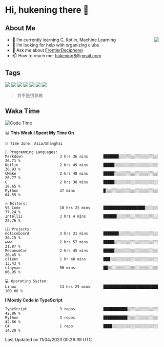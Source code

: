 # Hi, hukening there 👋

## About Me

<a href="#">
  <img align="right" src="https://github-readme-stats-git-masterrstaa-rickstaa.vercel.app/api?username=Tokyo469&count_private=true&show_icons=true&bg_color=15,f2f7fd,E0EAFC" />
</a>

- 🌱 I’m currently learning C, Kotlin, Machine Learning
- 🤔 I’m looking for help with organizing clubs
- 💬 Ask me about [FrontierDecipherer](https://github.com/FrontierDecipherer)
- 📫 How to reach me: hukening8@gmail.com

## Tags

![](https://img.shields.io/badge/-Python-3e74a2?style=flat-square&logo=Python&logoColor=fff)
![](https://img.shields.io/badge/-C++-00579c?style=flat-square&logo=cplusplus&logoColor=fff)
![](https://img.shields.io/badge/-Node.js-339933?style=flat-square&logo=Node.js&logoColor=fff)
![](https://img.shields.io/badge/-React-2d98ce?style=flat-square&logo=React&logoColor=fff)
![](https://img.shields.io/badge/-Linux-000000?style=flat-square&logo=Linux&logoColor=fff)
![](https://img.shields.io/badge/-MySQL-4479A1?style=flat-square&logo=MySQL&logoColor=fff)
![](https://img.shields.io/badge/-MongoDB-47A248?style=flat-square&logo=MongoDB&logoColor=fff)

> 并不是很熟练

## Waka Time

<!--START_SECTION:waka-->
![Code Time](http://img.shields.io/badge/Code%20Time-240%20hrs%2010%20mins-blue)

📊 **This Week I Spent My Time On** 

```text
🕑︎ Time Zone: Asia/Shanghai

💬 Programming Languages: 
Markdown                 3 hrs 36 mins       ███████░░░░░░░░░░░░░░░░░░   26.71 % 
Kotlin                   2 hrs 49 mins       █████░░░░░░░░░░░░░░░░░░░░   20.93 % 
CMake                    2 hrs 48 mins       █████░░░░░░░░░░░░░░░░░░░░   20.77 % 
C                        2 hrs 30 mins       █████░░░░░░░░░░░░░░░░░░░░   18.65 % 
Python                   37 mins             █░░░░░░░░░░░░░░░░░░░░░░░░   04.59 % 

🔥 Editors: 
VS Code                  10 hrs 25 mins      ███████████████████░░░░░░   77.24 % 
IntelliJ                 3 hrs 4 mins        ██████░░░░░░░░░░░░░░░░░░░   22.76 % 

🐱‍💻 Projects: 
noticeboard              3 hrs 31 mins       ███████░░░░░░░░░░░░░░░░░░   26.15 % 
www                      2 hrs 57 mins       █████░░░░░░░░░░░░░░░░░░░░   21.87 % 
MecanumCar               2 hrs 45 mins       █████░░░░░░░░░░░░░░░░░░░░   20.45 % 
client                   1 hr 48 mins        ███░░░░░░░░░░░░░░░░░░░░░░   13.43 % 
clayman                  56 mins             ██░░░░░░░░░░░░░░░░░░░░░░░   06.95 % 

💻 Operating System: 
Linux                    13 hrs 29 mins      █████████████████████████   100.00 % 
```

**I Mostly Code in TypeScript** 

```text
TypeScript               3 repos             ███████████░░░░░░░░░░░░░░   42.86 % 
Python                   3 repos             ███████████░░░░░░░░░░░░░░   42.86 % 
C#                       1 repo              ████░░░░░░░░░░░░░░░░░░░░░   14.29 % 
```




 Last Updated on 11/04/2023 00:26:39 UTC
<!--END_SECTION:waka-->
